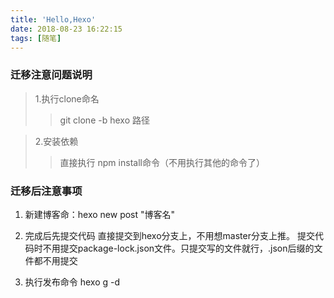 ```yaml
---
title: 'Hello,Hexo'
date: 2018-08-23 16:22:15
tags: [随笔]
---
```

### 迁移注意问题说明
> 1.执行clone命名
>> git clone -b hexo 路径

> 2.安装依赖
>> 直接执行 npm install命令（不用执行其他的命令了）

### 迁移后注意事项
1. 新建博客命：hexo new post "博客名"

2. 完成后先提交代码 直接提交到hexo分支上，不用想master分支上推。 提交代码时不用提交package-lock.json文件。只提交写的文件就行，.json后缀的文件都不用提交

3. 执行发布命令 hexo g -d


